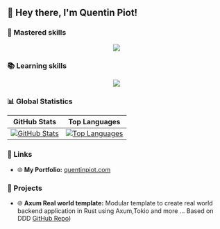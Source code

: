 ## 👋 Hey there, I'm Quentin Piot!


### 🥷 Mastered skills

<p align="center">
  <a href="https://skillicons.dev">
    <img src="https://skillicons.dev/icons?i=js,ts,react,vue,angular,nextjs,nodejs,graphql,nestjs,postgresql,mongodb,github&perline=4" />
  </a>
</p>

### 📚 Learning skills

<p align="center">
  <a href="https://skillicons.dev">
    <img src="https://skillicons.dev/icons?i=python,java,kotlin,spring,rust,rabbitmq,redis,gcp,aws,docker,kubernetes,gitlab&perline=4" />
  </a>
</p>


### 📊 Global Statistics

| GitHub Stats | Top Languages |
|--------------|---------------|
| [![GitHub Stats](https://github-readme-stats.vercel.app/api?username=quentin-piot&show_icons=true&theme=dark&count_private=true&hide_rank=true)](https://github.com/quentin-piot) | [![Top Languages](https://github-readme-stats.vercel.app/api/top-langs/?username=quentin-piot&show_icons=true&theme=dark&layout=compact&langs_count=6&exclude_repo=Quentin-Piot/portfoliot-nextjs&hide=html,css,scss)](https://github.com/quentin-piot) |


### 🔗 Links

- 🌐 **My Portfolio:** [quentinpiot.com](https://quentinpiot.com)

### 🚀 Projects

- 🌐 **Axum Real world template:** Modular template to create real world backend application in Rust using Axum,Tokio and more ... Based on DDD [GitHub Repo](https://github.com/Quentin-Piot/axum-diesel-real-world))


